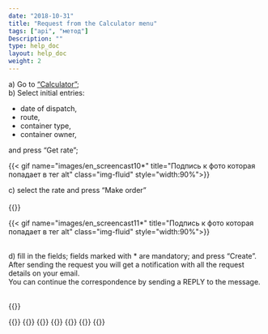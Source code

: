 ```yaml
---
date: "2018-10-31"
title: "Request from the Calculator menu"
tags: ["api", "метод"]
Description: ""
type: help_doc
layout: help_doc
weight: 2
---
```


a) Go to <a href="https://my.fesco.com/offers" target="_blank">“Calculator”</a>; <br/>
b) Select initial entries:

* date of dispatch, 
* route, 
* container type, 
* container owner, 

and press “Get rate”;

{{< gif name="images/en_screencast10*" title="Подпись к фото которая попадает в тег alt" class="img-fluid" style="width:90%">}} <br/>

c) select the rate and press “Make order”
<br/>
<br/>
{{<alert icon="filter" color="alert1-light" text="You can filter the rates by Point of Destination, Place of customs clearance place and Offers currency" close="false">}} 


{{< gif name="images/en_screencast11*" title="Подпись к фото которая попадает в тег alt" class="img-fluid" style="width:90%">}}

<br/>
d) fill in the fields; fields marked with * are mandatory; and press “Create”.
<div class="pixxett-alert pixxett-alert-icon alert8-light">
  <i class="fa fa-envelope"></i>After sending the request you will get a notification with all the request details on your email. <br/> You can continue the correspondence by sending a REPLY to the message.
</div>
<br/>

{{<isHelpful>}}


{{<seeAlso>}}
    {{<seeAlsoItem link="/en/new_order/online_order/copy/" text="Copy from the previous request">}}
    {{<seeAlsoItem link="/en/new_order/online_order/templates/" text="Request from the template">}}
    {{<seeAlsoItem link="/en/new_order/fields/" text="How to fill in the fields in the request">}}
    {{<seeAlsoItem link="/en/new_order/questions/" text="How to add one more cargo to the request">}}
    {{<seeAlsoItem link="/en/new_order/questions/" text="Who should be indicated as a consignee at destination station at the destination station">}}
{{</seeAlso>}}

